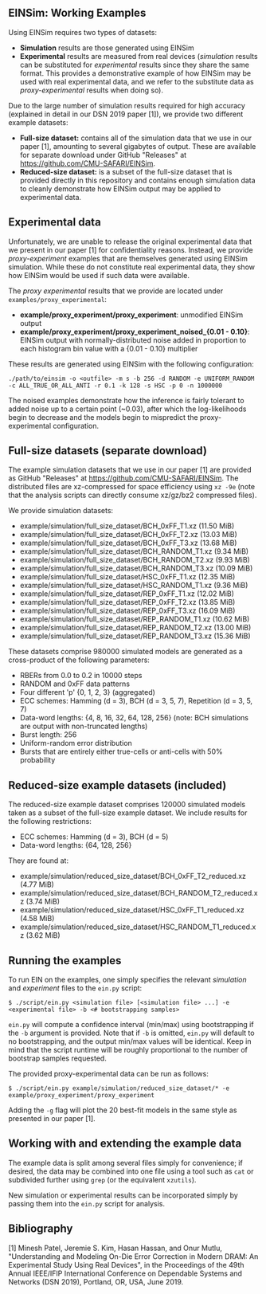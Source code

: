 ## EINSim: Working Examples

Using EINSim requires two types of datasets:

- **Simulation** results are those generated using EINSim
- **Experimental** results are measured from real devices (*simulation* results can be substituted for *experimental* results since they share the same format. This provides a demonstrative example of how EINSim may be used with real experimental data, and we refer to the substitute data as *proxy-experimental* results when doing so).

Due to the large number of simulation results required for high accuracy (explained in detail in our DSN 2019 paper [1]), we provide two different example datasets:

- **Full-size dataset:** contains all of the simulation data that we use in our paper [1], amounting to several gigabytes of output. These are available for separate download under GitHub "Releases" at https://github.com/CMU-SAFARI/EINSim.
- **Reduced-size dataset:** is a subset of the full-size dataset that is provided directly in this repository and contains enough simulation data to cleanly demonstrate how EINSim output may be applied to experimental data.

## Experimental data

Unfortunately, we are unable to release the original experimental data that we present in our paper [1] for confidentiality reasons. Instead, we provide *proxy-experiment* examples that are themselves generated using EINSim simulation. While these do not constitute real experimental data, they show how EINSim would be used if such data were available.

The *proxy experimental* results that we provide are located under ```examples/proxy_experimental```:

- **example/proxy_experiment/proxy_experiment**: unmodified EINSim output
- **example/proxy_experiment/proxy_experiment_noised_{0.01 - 0.10}**: EINSim output with normally-distributed noise added in proportion to each histogram bin value with a {0.01 - 0.10} multiplier

These results are generated using EINSim with the following configuration:

```
./path/to/einsim -o <outfile> -m s -b 256 -d RANDOM -e UNIFORM_RANDOM -c ALL_TRUE_OR_ALL_ANTI -r 0.1 -k 128 -s HSC -p 0 -n 1000000
```

The noised examples demonstrate how the inference is fairly tolerant to added noise up to a certain point (\~0.03), after which the log-likelihoods begin to decrease and the models begin to mispredict the proxy-experimental configuration.

## Full-size datasets (separate download)

The example simulation datasets that we use in our paper [1] are provided as GitHub "Releases" at https://github.com/CMU-SAFARI/EINSim. The distributed files are xz-compressed for space efficiency using ```xz -9e``` (note that the analysis scripts can directly consume xz/gz/bz2 compressed files).  

We provide simulation datasets:

- example/simulation/full_size_dataset/BCH_0xFF_T1.xz (11.50 MiB)        
- example/simulation/full_size_dataset/BCH_0xFF_T2.xz (13.03 MiB)        
- example/simulation/full_size_dataset/BCH_0xFF_T3.xz (13.68 MiB)        
- example/simulation/full_size_dataset/BCH_RANDOM_T1.xz (9.34 MiB)          
- example/simulation/full_size_dataset/BCH_RANDOM_T2.xz (9.93 MiB)          
- example/simulation/full_size_dataset/BCH_RANDOM_T3.xz (10.09 MiB)          
- example/simulation/full_size_dataset/HSC_0xFF_T1.xz (12.35 MiB)        
- example/simulation/full_size_dataset/HSC_RANDOM_T1.xz (9.36 MiB)          
- example/simulation/full_size_dataset/REP_0xFF_T1.xz (12.02 MiB)        
- example/simulation/full_size_dataset/REP_0xFF_T2.xz (13.85 MiB)        
- example/simulation/full_size_dataset/REP_0xFF_T3.xz (16.09 MiB)        
- example/simulation/full_size_dataset/REP_RANDOM_T1.xz (10.62 MiB)          
- example/simulation/full_size_dataset/REP_RANDOM_T2.xz (13.00 MiB)          
- example/simulation/full_size_dataset/REP_RANDOM_T3.xz (15.36 MiB)          

These datasets comprise 980000 simulated models are generated as a cross-product of the following parameters:

- RBERs from 0.0 to 0.2 in 10000 steps
- RANDOM and 0xFF data patterns
- Four different 'p' {0, 1, 2, 3} (aggregated)
- ECC schemes: Hamming (d = 3), BCH (d = 3, 5, 7), Repetition (d = 3, 5, 7)
- Data-word lengths: {4, 8, 16, 32, 64, 128, 256} (note: BCH simulations are output with non-truncated lengths)
- Burst length: 256
- Uniform-random error distribution
- Bursts that are entirely either true-cells or anti-cells with 50% probability

## Reduced-size example datasets (included)

The reduced-size example dataset comprises 120000 simulated models taken as a subset of the full-size example dataset. We include results for the following restrictions:

- ECC schemes: Hamming (d = 3), BCH (d = 5)
- Data-word lengths: {64, 128, 256}

They are found at:

- example/simulation/reduced_size_dataset/BCH_0xFF_T2_reduced.xz (4.77 MiB)
- example/simulation/reduced_size_dataset/BCH_RANDOM_T2_reduced.xz (3.74 MiB)
- example/simulation/reduced_size_dataset/HSC_0xFF_T1_reduced.xz (4.58 MiB)
- example/simulation/reduced_size_dataset/HSC_RANDOM_T1_reduced.xz (3.62 MiB)
	
## Running the examples

To run EIN on the examples, one simply specifies the relevant *simulation* and *experiment* files to the ```ein.py``` script:

```
$ ./script/ein.py <simulation file> [<simulation file> ...] -e <experimental file> -b <# bootstrapping samples>
```

```ein.py``` will compute a confidence interval (min/max) using bootstrapping if the ```-b``` argument is provided. Note that if ```-b``` is omitted, ```ein.py``` will default to no bootstrapping, and the output min/max values will be identical. Keep in mind that the script runtime will be roughly proportional to the number of bootstrap samples requested.

The provided proxy-experimental data can be run as follows:

```
$ ./script/ein.py example/simulation/reduced_size_dataset/* -e example/proxy_experiment/proxy_experiment
```

Adding the ```-g``` flag will plot the 20 best-fit models in the same style as presented in our paper [1].

## Working with and extending the example data

The example data is split among several files simply for convenience; if desired, the data may be combined into one file using a tool such as ```cat``` or subdivided further using ```grep``` (or the equivalent ```xzutils```). 

New simulation or experimental results can be incorporated simply by passing them into the ```ein.py``` script for analysis.

## Bibliography

[1] Minesh Patel, Jeremie S. Kim, Hasan Hassan, and Onur Mutlu, "Understanding and Modeling On-Die Error Correction in Modern DRAM: An Experimental Study Using Real Devices", in the Proceedings of the 49th Annual IEEE/IFIP International Conference on Dependable Systems and Networks (DSN 2019), Portland, OR, USA, June 2019.